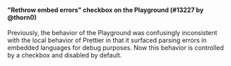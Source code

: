 #### "Rethrow embed errors" checkbox on the Playground (#13227 by @thorn0)

Previously, the behavior of the Playground was confusingly inconsistent with the local behavior of Prettier in that it surfaced parsing errors in embedded languages for debug purposes. Now this behavior is controlled by a checkbox and disabled by default.
